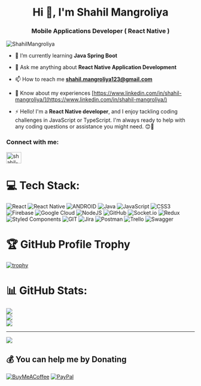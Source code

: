 <h1 align="center">Hi 👋, I'm Shahil Mangroliya</h1>
<h3 align="center">Mobile Applications Developer ( React Native )</h3>

<p align="left"> <img src="https://komarev.com/ghpvc/?username=ShahilMangroliya&label=Profile%20views&color=0e75b6&style=flat" alt="ShahilMangroliya" /> </p>

- 🌱 I’m currently learning **Java Spring Boot**

- 💬 Ask me anything about **React Native Application Development**

- 📫 How to reach me **shahil.mangroliya123@gmail.com**

- 📄 Know about my experiences [https://www.linkedin.com/in/shahil-mangroliya/](https://www.linkedin.com/in/shahil-mangroliya/)

- ⚡ Hello! I'm a **React Native developer**, and I enjoy tackling coding challenges in JavaScript or TypeScript. I'm always ready to help with any coding questions or assistance you might need. 😊🚀

<h3 align="left">Connect with me:</h3>
<p align="left">
<a href="https://linkedin.com/in/shahil-mangroliya" target="blank"><img align="center" src="https://raw.githubusercontent.com/rahuldkjain/github-profile-readme-generator/master/src/images/icons/Social/linked-in-alt.svg" alt="shahil-mangroliya" height="30" width="40" /></a>
</p>

# 💻 Tech Stack:
![React](https://img.shields.io/badge/react-%2320232a.svg?style=for-the-badge&logo=react&logoColor=%2361DAFB) ![React Native](https://img.shields.io/badge/react_native-%2320232a.svg?style=for-the-badge&logo=react&logoColor=%2361DAFB) ![ANDROID](https://img.shields.io/badge/android-%2320232a.svg?style=for-the-badge&logo=android&logoColor=%a4c639) ![Java](https://img.shields.io/badge/java-%23ED8B00.svg?style=for-the-badge&logo=java&logoColor=white) ![JavaScript](https://img.shields.io/badge/javascript-%23323330.svg?style=for-the-badge&logo=javascript&logoColor=%23F7DF1E) ![CSS3](https://img.shields.io/badge/css3-%231572B6.svg?style=for-the-badge&logo=css3&logoColor=white) ![Firebase](https://img.shields.io/badge/firebase-%23039BE5.svg?style=for-the-badge&logo=firebase) ![Google Cloud](https://img.shields.io/badge/Google%20Cloud-%234285F4.svg?style=for-the-badge&logo=google-cloud&logoColor=white) ![NodeJS](https://img.shields.io/badge/node.js-6DA55F?style=for-the-badge&logo=node.js&logoColor=white) ![GitHub](https://img.shields.io/badge/GitHub-%23121011.svg?style=for-the-badge&logo=github&logoColor=white) ![Socket.io](https://img.shields.io/badge/Socket.io-black?style=for-the-badge&logo=socket.io&badgeColor=010101) ![Redux](https://img.shields.io/badge/redux-%23593d88.svg?style=for-the-badge&logo=redux&logoColor=white) ![Styled Components](https://img.shields.io/badge/styled--components-DB7093?style=for-the-badge&logo=styled-components&logoColor=white) ![GIT](https://img.shields.io/badge/Git-fc6d26?style=for-the-badge&logo=git&logoColor=white) ![Jira](https://img.shields.io/badge/jira-%230A0FFF.svg?style=for-the-badge&logo=jira&logoColor=white) ![Postman](https://img.shields.io/badge/Postman-FF6C37?style=for-the-badge&logo=postman&logoColor=white) ![Trello](https://img.shields.io/badge/Trello-%23026AA7.svg?style=for-the-badge&logo=Trello&logoColor=white) ![Swagger](https://img.shields.io/badge/-Swagger-%23Clojure?style=for-the-badge&logo=swagger&logoColor=white)

# 🏆 GitHub Profile Trophy
[![trophy](https://github-profile-trophy.vercel.app/?username=ryo-ma)](https://github.com/ryo-ma/github-profile-trophy)

# 📊 GitHub Stats:
![](https://github-readme-stats.vercel.app/api?username=ShahilMangroliya&theme=dark&hide_border=false&include_all_commits=true&count_private=false)<br/>
![](https://github-readme-streak-stats.herokuapp.com/?user=ShahilMangroliya&theme=dark&hide_border=false)<br/>
![](https://github-readme-stats.vercel.app/api/top-langs/?username=ShahilMangroliya&theme=dark&hide_border=false&include_all_commits=true&count_private=false&layout=compact)

---
[![](https://visitcount.itsvg.in/api?id=ShahilMangroliya&icon=0&color=0)](https://visitcount.itsvg.in)

  ## 💰 You can help me by Donating
  [![BuyMeACoffee](https://img.shields.io/badge/Buy%20Me%20a%20Coffee-ffdd00?style=for-the-badge&logo=buy-me-a-coffee&logoColor=black)](https://buymeacoffee.com/shahil) [![PayPal](https://img.shields.io/badge/PayPal-00457C?style=for-the-badge&logo=paypal&logoColor=white)](https://paypal.me/shahilmangroliya) 


<!-- Proudly created with GPRM ( https://gprm.itsvg.in ) -->
